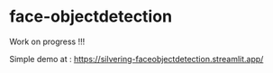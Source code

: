 # face-objectdetection

Work on progress !!!

Simple demo at : https://silvering-faceobjectdetection.streamlit.app/
